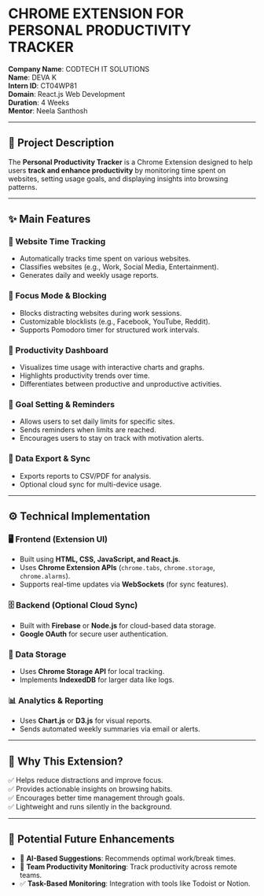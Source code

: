# CHROME EXTENSION FOR PERSONAL PRODUCTIVITY TRACKER

**Company Name**: CODTECH IT SOLUTIONS  
**Name**: DEVA K  
**Intern ID**: CT04WP81  
**Domain**: React.js Web Development  
**Duration**: 4 Weeks  
**Mentor**: Neela Santhosh  

---

## 📌 Project Description

The **Personal Productivity Tracker** is a Chrome Extension designed to help users **track and enhance productivity** by monitoring time spent on websites, setting usage goals, and displaying insights into browsing patterns.

---

## ✨ Main Features

### 🔹 Website Time Tracking
- Automatically tracks time spent on various websites.
- Classifies websites (e.g., Work, Social Media, Entertainment).
- Generates daily and weekly usage reports.

### 🔹 Focus Mode & Blocking
- Blocks distracting websites during work sessions.
- Customizable blocklists (e.g., Facebook, YouTube, Reddit).
- Supports Pomodoro timer for structured work intervals.

### 🔹 Productivity Dashboard
- Visualizes time usage with interactive charts and graphs.
- Highlights productivity trends over time.
- Differentiates between productive and unproductive activities.

### 🔹 Goal Setting & Reminders
- Allows users to set daily limits for specific sites.
- Sends reminders when limits are reached.
- Encourages users to stay on track with motivation alerts.

### 🔹 Data Export & Sync
- Exports reports to CSV/PDF for analysis.
- Optional cloud sync for multi-device usage.

---

## ⚙️ Technical Implementation

### 🖥️ Frontend (Extension UI)
- Built using **HTML, CSS, JavaScript, and React.js**.
- Uses **Chrome Extension APIs** (`chrome.tabs`, `chrome.storage`, `chrome.alarms`).
- Supports real-time updates via **WebSockets** (for sync features).

### 🗄️ Backend (Optional Cloud Sync)
- Built with **Firebase** or **Node.js** for cloud-based data storage.
- **Google OAuth** for secure user authentication.

### 💾 Data Storage
- Uses **Chrome Storage API** for local tracking.
- Implements **IndexedDB** for larger data like logs.

### 📊 Analytics & Reporting
- Uses **Chart.js** or **D3.js** for visual reports.
- Sends automated weekly summaries via email or alerts.

---

## 🎯 Why This Extension?

✅ Helps reduce distractions and improve focus.  
✅ Provides actionable insights on browsing habits.  
✅ Encourages better time management through goals.  
✅ Lightweight and runs silently in the background.

---

## 🔮 Potential Future Enhancements

- 🤖 **AI-Based Suggestions**: Recommends optimal work/break times.  
- 👥 **Team Productivity Monitoring**: Track productivity across remote teams.  
- ✅ **Task-Based Monitoring**: Integration with tools like Todoist or Notion.
